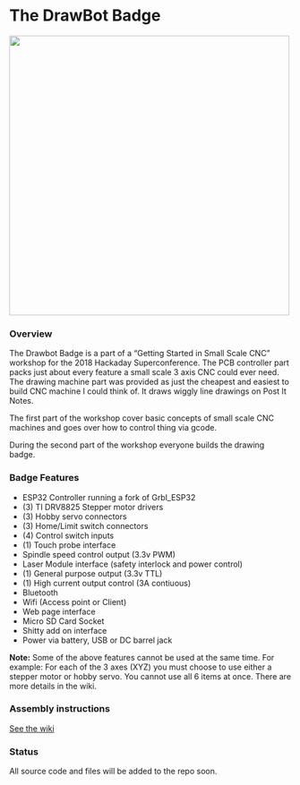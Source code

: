 # The DrawBot Badge



<img src="http://www.buildlog.net/blog/wp-content/uploads/2018/10/DrawBot_01.jpg" width="500">

### Overview

The Drawbot Badge is a part of a “Getting Started in Small Scale CNC” workshop for the 2018 Hackaday Superconference. The PCB controller part packs just about every feature a small scale 3 axis CNC could ever need. The drawing machine part was provided as just the cheapest and easiest to build CNC machine I could think of. It draws wiggly line drawings on Post It Notes.

The first part of the workshop cover basic concepts of small scale CNC machines and goes over how to control thing via gcode.

During the second part of the workshop everyone builds the drawing badge.

### Badge Features

- ESP32 Controller running a fork of Grbl_ESP32
- (3) TI DRV8825 Stepper motor drivers
- (3) Hobby servo connectors
- (3) Home/Limit switch connectors
- (4) Control switch inputs
- (1) Touch probe interface
- Spindle speed control output (3.3v PWM)
- Laser Module interface (safety interlock and power control)
- (1) General purpose output (3.3v TTL)
- (1) High current output control (3A contiuous)
- Bluetooth
- Wifi (Access point or Client)
- Web page interface
- Micro SD Card Socket
- Shitty add on interface
- Power via battery, USB or DC barrel jack

**Note:** Some of the above features cannot be used at the same time. For example: For each of the 3 axes (XYZ) you must choose to use either a stepper motor or hobby servo. You cannot use all 6 items at once.  There are more details in the wiki.

### Assembly instructions

[See the wiki](https://github.com/bdring/DrawBot_Badge/wiki/Assembly-Instructions)

### Status

All source code and files will be added to the repo soon.
